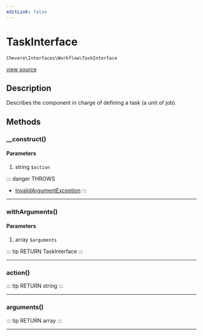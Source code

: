 ```yaml
---
editLink: false
---
```


# TaskInterface

`Chevere\Interfaces\Workflow\TaskInterface`

[view source](https://github.com/chevere/chevere/blob/master/interfaces/Workflow/TaskInterface.php)

## Description

Describes the component in charge of defining a task (a unit of job).

## Methods

### __construct()

#### Parameters

1. string `$action`

::: danger THROWS
- [InvalidArgumentException](../../Exceptions/Core/InvalidArgumentException.md)
:::

---

### withArguments()

#### Parameters

1. array `$arguments`

::: tip RETURN
TaskInterface
:::

---

### action()

::: tip RETURN
string
:::

---

### arguments()

::: tip RETURN
array
:::

---
